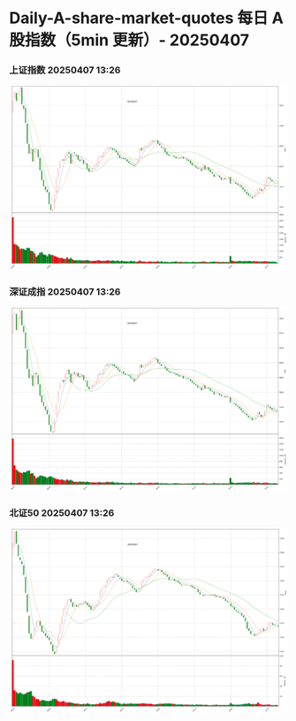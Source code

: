
# Daily-A-share-market-quotes 每日 A 股指数（5min 更新）- 20250407

### 上证指数 20250407 13:26
![](./fig/2025/4/20250407-sh000001.png)

### 深证成指 20250407 13:26
![](./fig/2025/4/20250407-sz399001.png)

### 北证50 20250407 13:26
![](./fig/2025/4/20250407-bj899050.png)
